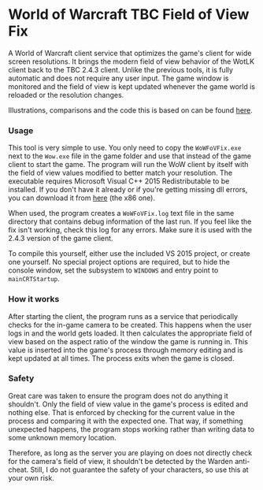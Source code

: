 # World of Warcraft TBC Field of View Fix

A World of Warcraft client service that optimizes the game's client for wide screen resolutions. It brings the modern field of view behavior of the WotLK client back to the TBC 2.4.3 client. Unlike the previous tools, it is fully automatic and does not require any user input. The game window is monitored and the field of view is kept updated whenever the game world is reloaded or the resolution changes.

Illustrations, comparisons and the code this is based on can be found [here](https://www.reddit.com/r/wowservers/comments/5i3fwa/field_of_view_fix_for_1121_pics_explanation/).

### Usage

This tool is very simple to use. You only need to copy the `WoWFoVFix.exe` next to the `Wow.exe` file in the game folder and use that instead of the game client to start the game. The program will run the WoW client by itself with the field of view values modified to better match your resolution. The executable requires Microsoft Visual C++ 2015 Redistributable to be installed. If you don't have it already or if you're getting missing dll errors, you can download it from [here](https://www.microsoft.com/en-us/download/details.aspx?id=52685) (the x86 one).

When used, the program creates a `WoWFoVFix.log` text file in the same directory that contains debug information of the last run. If you feel like the fix isn't working, check this log for any errors. Make sure it is used with the 2.4.3 version of the game client.

To compile this yourself, either use the included VS 2015 project, or create one yourself. No special project options are required, but to hide the console window, set the subsystem to `WINDOWS` and entry point to `mainCRTStartup`.

### How it works

After starting the client, the program runs as a service that periodically checks for the in-game camera to be created. This happens when the user logs in and the world gets loaded. It then calculates the appropriate field of view based on the aspect ratio of the window the game is running in. This value is inserted into the game's process through memory editing and is kept updated at all times. The process exits when the game is closed.

### Safety

Great care was taken to ensure the program does not do anything it shouldn't. Only the field of view value in the game's process is edited and nothing else. That is enforced by checking for the current value in the process and comparing it with the expected one. That way, if something unexpected happens, the program stops working rather than writing data to some unknown memory location.

Therefore, as long as the server you are playing on does not directly check for the camera's field of view, it shouldn't be detected by the Warden anti-cheat. Still, I do not guarantee the safety of your characters, so use this at your own risk.
